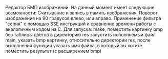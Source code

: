 Редактор БМП изображений. 
На данный момент имеет следующие возможности:
Считывание и запись в память изображения.
Поворот изображения на 90 градусов влево, или вправо.
Применение фильтра "сепия" с помощью SSE инструкций и сравнение времени работы с аналогичным кодом на С.
Для запуска:
	make,
	поместить картинку bmp без таблицы цветов в директорию res
	запустить исполняемый файл main,
	указать bmp картинку, относительно директории res,
	после выполнения функции указать имя файла, в который вы хотите поместить результат (с расширением bmp)
